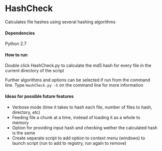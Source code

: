 # HashCheck
Calculates file hashes using several hashing algorithms

#### Dependencies
Python 2.7

#### How to run
Double click HashCheck.py to calculate the md5 hash for every file in the current directory of the script

Further algorithms and options can be selected if run from the command line.
Type `HashCheck.py -h` on the command line for more information

#### Ideas for possible future features
* Verbose mode (time it takes to hash each file, number of files to hash, directory, etc)
* Feeding file a chunk at a time, instead of loading it as a whole to memory
* Option for providing input hash and checking wether the calculated hash is the same
* Create separate script to add option to context menu (windows) to launch script (run to add to registry, run again to remove)
